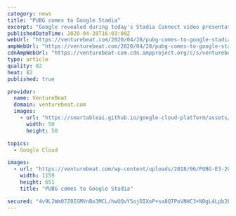 ```yaml
---
category: news
title: "PUBG comes to Google Stadia"
excerpt: "Google revealed during today's Stadia Connect video presentation that PUBG is now available for the cloud gaming platform."
publishedDateTime: 2020-04-28T16:03:00Z
webUrl: "https://venturebeat.com/2020/04/28/pubg-comes-to-google-stadia/"
ampWebUrl: "https://venturebeat.com/2020/04/28/pubg-comes-to-google-stadia/amp/"
cdnAmpWebUrl: "https://venturebeat-com.cdn.ampproject.org/c/s/venturebeat.com/2020/04/28/pubg-comes-to-google-stadia/amp/"
type: article
quality: 82
heat: 82
published: true

provider:
  name: VentureBeat
  domain: venturebeat.com
  images:
    - url: "https://smartableai.github.io/google-cloud-platform/assets/images/organizations/venturebeat.com-50x50.jpg"
      width: 50
      height: 50

topics:
  - Google Cloud

images:
  - url: "https://venturebeat.com/wp-content/uploads/2018/06/PUBG-E3-2018-02.jpg?fit=1159%2C651&strip=all"
    width: 1159
    height: 651
    title: "PUBG comes to Google Stadia"

secured: "4v9L2Wm07Z0IGMVnBo3MCL/hwUQvY5ojDIXoP+sa8QTPoVNHC3+NDgL4Lpb2ErNi1/uSpTGpUYYNJkuWf/lqaaA7LKpnT79ffwZWQuawsAMBR5CRkBVSFzc6g7nhI8ONqk3aFma+je16N6Ew+Inqcs3kLTkR7u3wEKyoFOrF+A7ZagEcLRCugU9TBoXWYSoJ10+XbdejeT8rEbJCdh6JeXNMbWpx0qz5Y0Maa0Z3jRtuyjEQXNMVxcSofT2KfeO9X3Le0a4O8JWHnAm3fDnjBh290AJPmlmKteiv5ijUijT/4zAN+3jlmkzBByKpe3SW;v4cBpRo7/iVJeVQB/Ke9BA=="
---
```


